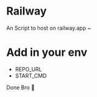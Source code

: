 # Railway
An Script to host on railway.app ~

# Add in your env

- REPO_URL
- START_CMD

Done Bro 🤣
